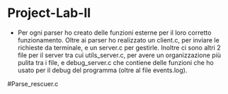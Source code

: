 # Project-Lab-II

- Per ogni parser ho creato delle funzioni esterne per il loro corretto funzionamento. Oltre ai parser ho realizzato un client.c, per inviare le richieste da terminale, e un server.c per gestirle. Inoltre ci sono altri 2 file per il server tra cui utils_server.c, per avere un organizzazione più pulita tra i file, e debug_server.c che contiene delle funzioni che ho usato per il debug del programma (oltre al file events.log).

#Parse_rescuer.c
